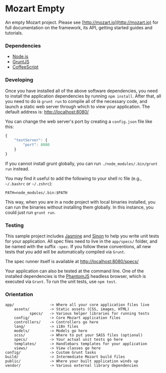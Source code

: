 # Mozart Empty 

An empty Mozart project. Please see [http://mozart.io](http://mozart.io) for full documentation on the framework, its
API, getting started guides and tutorials.

### Dependencies
- [Node.js](http://nodejs.org/)
- [GruntJS](http://gruntjs.com/)
- [CoffeeScript](http://coffeescript.org/)

### Developing
Once you have installed all of the above software dependencies, you need to install the application dependencies by
running `npm install`. After that,  all you need to do is `grunt run` to compile all of the necessary code, and launch
a static web server through which to view your application. The default address is:
[http://localhost:8080/](http://localhost:8080/)

You can change the web server's port by creating a `config.json` file like this:

```js
{
    "testServer": {
        "port": 8080
    }
}
```

If you cannot install grunt globally, you can run `./node_modules/.bin/grunt run` instead.

You may find it useful to add the following to your shell rc file (e.g., `~/.bashrc` or `~/.zshrc`):

```
PATH=node_modules/.bin:$PATH
```

This way, when you are in a node project with local binaries installed, you can run the binaries without installing them
globally. In this instance, you could just run `grunt run`.

### Testing
This sample project includes [Jasmine](https://github.com/pivotal/jasmine/wiki) and [Sinon](http://sinonjs.org/) to
help you write unit tests for your application. All spec files need to live in the `app/specs/` folder, and be named
with the suffix `-spec`. If you follow these conventions, all new tests that you add will be automatically compiled
via `Grunt`.

The spec runner itself is available at [http://localhost:8080/specs/](http://localhost:8080/specs/)

Your application can also be tested at the command line. One of the installed dependencies is the
[PhantomJS](http://phantomjs.org/) headless browser, which is executed via `Grunt`. To run the unit tests, use `npm
test`.

### Orientation
    app/                -> Where all your core application files live
        assets/         -> Static assets (CSS, images, HTML)
               specs/   -> Various helper libraries for running tests
        config/         -> Core Mozart application files
        controllers/    -> Controllers go here
        lang/           -> i18n files
        models/         -> Models go here
        scss/           -> Where to put your SASS files (optional)
        specs/          -> Your actual unit tests go here
        templates/      -> Handlebars templates for your application
        views/          -> View classes go here
    config/             -> Custom Grunt tasks
    build/              -> Intermediate Mozart build files
    public/             -> Where your built application winds up
    vendor/             -> Various external library dependencies
